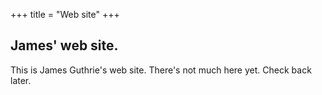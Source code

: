 +++
title = "Web site"
+++

## James' web site.

This is James Guthrie's web site. There's not much here yet. Check back later.
